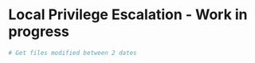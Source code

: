 # Local Privilege Escalation - Work in progress
```powershell
# Get files modified between 2 dates


```